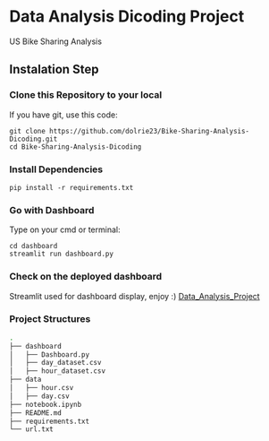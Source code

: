 # Data Analysis Dicoding Project
US Bike Sharing Analysis

## Instalation Step
### Clone this Repository to your local
If you have git, use this code:
```shell
git clone https://github.com/dolrie23/Bike-Sharing-Analysis-Dicoding.git
cd Bike-Sharing-Analysis-Dicoding
```
### Install Dependencies
```shell
pip install -r requirements.txt
```

### Go with Dashboard
Type on your cmd or terminal:
```shell
cd dashboard
streamlit run dashboard.py
```

### Check on the deployed dashboard
Streamlit used for dashboard display, enjoy :)
[Data_Analysis_Project](https://proyek-dataanalyst.streamlit.app/)

### Project Structures
```bash
.
├── dashboard
│   ├── Dashboard.py
│   ├── day_dataset.csv
│   ├── hour_dataset.csv
├── data
│   ├── hour.csv
│   ├── day.csv
├── notebook.ipynb
├── README.md
├── requirements.txt
└── url.txt
```